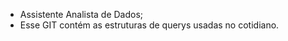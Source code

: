 - Assistente Analista de Dados;
- Esse GIT contém as estruturas de querys usadas no cotidiano.
<!---
HugoPlanejamentoVicoa/HugoPlanejamentoVicoa is a ✨ special ✨ repository because its `README.md` (this file) appears on your GitHub profile.
You can click the Preview link to take a look at your changes.
--->
